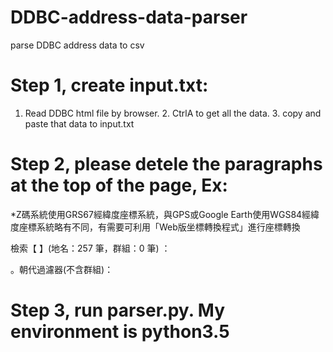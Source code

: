 # DDBC-address-data-parser

parse DDBC address data to csv


# Step 1, create input.txt:

1. Read DDBC html file by browser. 2. CtrlA to get all the data. 3. copy and paste that data to input.txt

# Step 2, please detele the paragraphs at the top of the page, Ex:

*Z碼系統使用GRS67經緯度座標系統，與GPS或Google Earth使用WGS84經緯度座標系統略有不同，有需要可利用「Web版坐標轉換程式」進行座標轉換


檢索【 】(地名：257 筆，群組：0 筆) ：

。朝代過濾器(不含群組)：

# Step 3, run parser.py. My environment is python3.5
